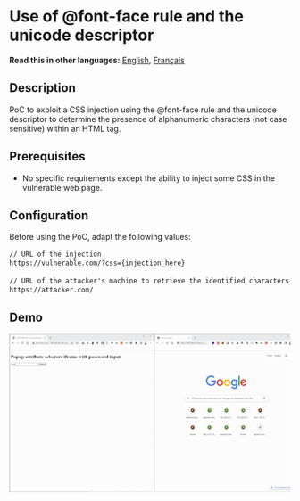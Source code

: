 # Use of @font-face rule and the unicode descriptor

__Read this in other languages:__ [English](README.md), [Français](README.fr.md)

## Description

PoC to exploit a CSS injection using the @font-face rule and the unicode descriptor to determine the presence of alphanumeric characters (not case sensitive) within an HTML tag.

## Prerequisites

- No specific requirements except the ability to inject some CSS in the vulnerable web page.

## Configuration

Before using the PoC, adapt the following values:

```
// URL of the injection
https://vulnerable.com/?css={injection_here}

// URL of the attacker's machine to retrieve the identified characters
https://attacker.com/
```

## Demo

![](https://github.com/Sharpforce/PoC-CSS-injection/blob/master/attribute-selectors-popup/demo/attribute-selectors-popup-password.gif)